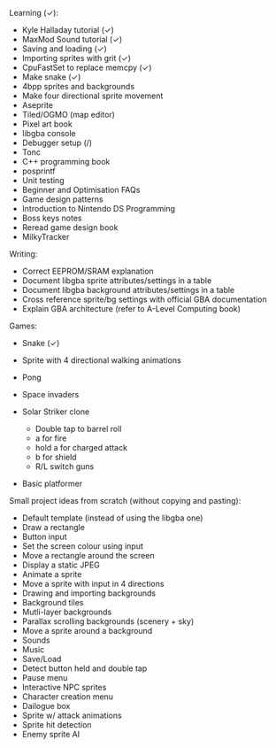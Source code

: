 

Learning (✓):
- Kyle Halladay tutorial (✓)
- MaxMod Sound tutorial (✓)
- Saving and loading (✓)
- Importing sprites with grit (✓)
- CpuFastSet to replace memcpy (✓)
- Make snake (✓)
- 4bpp sprites and backgrounds 
- Make four directional sprite movement
- Aseprite
- Tiled/OGMO (map editor)
- Pixel art book
- libgba console 
- Debugger setup (/)
- Tonc
- C++ programming book
- posprintf
- Unit testing
- Beginner and Optimisation FAQs
- Game design patterns
- Introduction to Nintendo DS Programming
- Boss keys notes
- Reread game design book
- MilkyTracker

Writing:
- Correct EEPROM/SRAM explanation 
- Document libgba sprite attributes/settings in a table 
- Document libgba background attributes/settings in a table 
- Cross reference sprite/bg settings with official GBA documentation
- Explain GBA architecture (refer to A-Level Computing book)


Games:

- Snake (✓)
- Sprite with 4 directional walking animations
- Pong
- Space invaders

- Solar Striker clone
  - Double tap to barrel roll
  - a for fire
  - hold a for charged attack
  - b for shield
  - R/L switch guns
- Basic platformer



Small project ideas from scratch (without copying and pasting):
- Default template (instead of using the libgba one)
- Draw a rectangle
- Button input
- Set the screen colour using input
- Move a rectangle around the screen
- Display a static JPEG
- Animate a sprite 
- Move a sprite with input in 4 directions
- Drawing and importing backgrounds
- Background tiles
- Mutli-layer backgrounds
- Parallax scrolling backgrounds (scenery + sky)
- Move a sprite around a background
- Sounds
- Music
- Save/Load
- Detect button held and double tap
- Pause menu
- Interactive NPC sprites
- Character creation menu
- Dailogue box
- Sprite w/ attack animations
- Sprite hit detection
- Enemy sprite AI